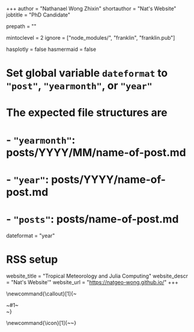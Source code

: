 +++
author = "Nathanael Wong Zhixin"
shortauthor = "Nat's Website"
jobtitle = "PhD Candidate"

prepath = ""

mintoclevel = 2
ignore = ["node_modules/", "franklin", "franklin.pub"]


hasplotly = false
hasmermaid = false

# Set global variable `dateformat` to `"post"`, `"yearmonth"`, or `"year"`
# The expected file structures are
# - `"yearmonth"`: posts/YYYY/MM/name-of-post.md
# - `"year"`: posts/YYYY/name-of-post.md
# - `"posts"`: posts/name-of-post.md
dateformat = "year"
# RSS setup
website_title = "Tropical Meteorology and Julia Computing"
website_descr = "Nat's Website'"
website_url   = "https://natgeo-wong.github.io/"
+++

\newcommand{\callout}[1]{~~~<div class="alert alert-note"><div>~~~#1~~~</div></div>~~~}

\newcommand{\icon}[1]{~~~<i class="fas fa-~~~!#1~~~"></i>~~~}
